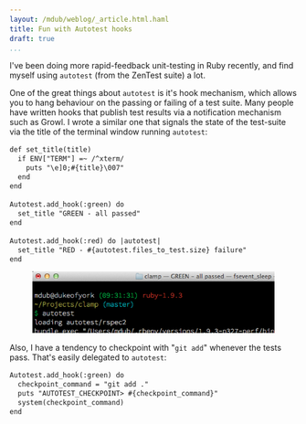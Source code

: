 ```yaml
---
layout: /mdub/weblog/_article.html.haml
title: Fun with Autotest hooks
draft: true
...
```


I've been doing more rapid-feedback unit-testing in Ruby recently, and find myself using `autotest` (from the ZenTest suite) a lot.

One of the great things about `autotest` is it's hook mechanism, which allows you to hang behaviour on the passing or failing of a test suite.  Many people have written hooks that publish test results via a notification mechanism such as Growl. I wrote a similar one that signals the state of the test-suite via the title of the terminal window running `autotest`:

    def set_title(title)
      if ENV["TERM"] =~ /^xterm/
        puts "\e]0;#{title}\007"
      end
    end

    Autotest.add_hook(:green) do
      set_title "GREEN - all passed"
    end

    Autotest.add_hook(:red) do |autotest|
      set_title "RED - #{autotest.files_to_test.size} failure"
    end

<figure>
<img src="AutotestHooks.png" />
</figure>

Also, I have a tendency to checkpoint with "`git add`" whenever the tests pass.  That's easily delegated to `autotest`:

    Autotest.add_hook(:green) do
      checkpoint_command = "git add ."
      puts "AUTOTEST_CHECKPOINT> #{checkpoint_command}"
      system(checkpoint_command)
    end


